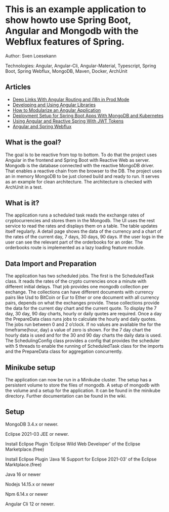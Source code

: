 # This is an example application to show howto use Spring Boot, Angular and Mongodb with the Webflux features of Spring.

<!-- ![Build Status](https://travis-ci.org/Angular2Guy/AngularAndSpring.svg?branch=master) -->

Author: Sven Loesekann

Technologies: Angular, Angular-Cli, Angular-Material, Typescript, Spring Boot, Spring Webflux, MongoDB, Maven, Docker, ArchUnit

## Articles
* [Deep Links With Angular Routing and i18n in Prod Mode](https://angular2guy.wordpress.com/2021/07/31/deep-links-with-angular-routing-and-i18n-in-prod-mode/)
* [Developing and Using Angular Libraries](https://dzone.com/articles/developing-and-using-angular-libraries)
* [How to Modularize an Angular Application](https://dzone.com/articles/howto-modularize-an-angular-application-by-example)
* [Deployment Setup for Spring Boot Apps With MongoDB and Kubernetes](https://dzone.com/articles/a-developmentdeployment-setup-for-an-angular-sprin)
* [Using Angular and Reactive Spring With JWT Tokens](https://dzone.com/articles/angular-and-reactive-spring-with-jwt-tokens)
* [Angular and Spring Webflux](https://dzone.com/articles/angular-and-spring-webflux)

## What is the goal?

The goal is to be reactive from top to bottom. To do that the project uses Angular in the frontend and Spring Boot with Reactive Web as server. Mongodb is the database connected with the reactive MongoDB driver. That enables a reactive chain from the browser to the DB. The project uses an in memory MongoDB to be just cloned build and ready to run. It serves as an example for clean architecture. The architecture is checked with ArchUnit in a test.

## What is it?

The application runs a scheduled task reads the exchange rates of cryptocurrencies and stores them in the Mongodb. The UI uses the rest service to read the rates and displays them on a table. The table updates itself regularly. A detail page shows the data of the currency and a chart of the rates of the current day, 7 days, 30 days, 90 days. 
If the user logs in the user can see the relevant part of the orderbooks for an order. The orderbooks route is implemented as a lazy loading feature module.

## Data Import and Preparation

The application has two scheduled jobs. The first is the ScheduledTask class. It reads the rates of the crypto currencies once a minute with different initial delays. That job provides one mongodb collection per exchange. The collections can have different documents with currency pairs like Usd to BitCoin or Eur to Ether or one document with all currency pairs, depends on what the exchanges provide. These collections provide the data for the current day chart and the current quote. To display the 7 day, 30 day, 90 day charts, hourly or daily quotes are required. Once a day the PrepareData class runs jobs to calculate the hourly and daily quotes. The jobs run between 0 and 2 o’clock. If no values are available the for the timeframe(hour, day) a value of zero is shown. For the 7 day chart the hourly data is used and for the 30 and 90 day charts the daily data is used. The SchedulingConfig class provides a config that provides the scheduler with 5 threads to enable the running of ScheduledTask class for the imports and the PrepareData class for aggregation concurrently. 

## Minikube setup

The application can now be run in a Minikube cluster. The setup has a persistent volume to store the files of mongodb. A setup of mongodb with the volume and a setup for the application. It can be found in the minikube directory. Further documentation can be found in the wiki.

## Setup

MongoDB 3.4.x or newer.

Eclipse 2021-03 JEE or newer.

Install Eclipse Plugin 'Eclipse Wild Web Developer' of the Eclipse Marketplace.(free)

Install Eclipse Plugin 'Java 16 Support for Eclipse 2021-03' of the Eclipse Marktplace.(free)

Java 16 or newer

Nodejs 14.15.x or newer

Npm 6.14.x or newer

Angular Cli 12 or newer.
